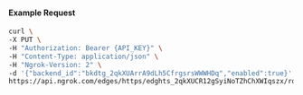 <!-- Code generated for API Clients. DO NOT EDIT. -->

#### Example Request

```bash
curl \
-X PUT \
-H "Authorization: Bearer {API_KEY}" \
-H "Content-Type: application/json" \
-H "Ngrok-Version: 2" \
-d '{"backend_id":"bkdtg_2qkXUArrA9dLh5CfrgsrsWWWHDq","enabled":true}' \
https://api.ngrok.com/edges/https/edghts_2qkXUCR12gSyiNoTZhChXWIqszx/routes/edghtsrt_2qkXU6xH6Lnpf7GoKY7Wy7oNeVs/backend
```
